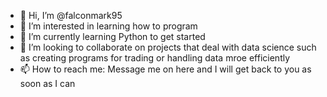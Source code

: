 - 👋 Hi, I’m @falconmark95
- 👀 I’m interested in learning how to program 
- 🌱 I’m currently learning Python to get started
- 💞️ I’m looking to collaborate on projects that deal with data science such as creating programs for trading or handling data mroe efficiently 
- 📫 How to reach me: Message me on here and I will get back to you as soon as I can

<!---
falconmark95/falconmark95 is a ✨ special ✨ repository because its `README.md` (this file) appears on your GitHub profile.
You can click the Preview link to take a look at your changes.
--->
